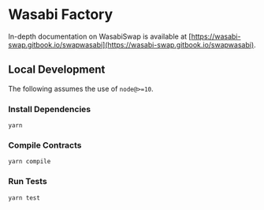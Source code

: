 # Wasabi Factory

In-depth documentation on WasabiSwap is available at [https://wasabi-swap.gitbook.io/swapwasabi](https://wasabi-swap.gitbook.io/swapwasabi).

## Local Development

The following assumes the use of `node@>=10`.

### Install Dependencies

`yarn`

### Compile Contracts

`yarn compile`

### Run Tests

`yarn test`